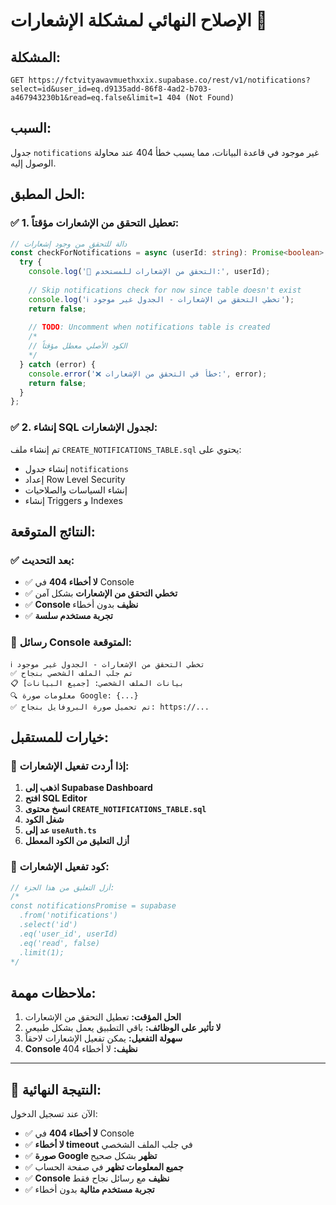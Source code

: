 # الإصلاح النهائي لمشكلة الإشعارات 🔧

## المشكلة:
```
GET https://fctvityawavmuethxxix.supabase.co/rest/v1/notifications?select=id&user_id=eq.d9135add-86f8-4ad2-b703-a467943230b1&read=eq.false&limit=1 404 (Not Found)
```

## السبب:
جدول `notifications` غير موجود في قاعدة البيانات، مما يسبب خطأ 404 عند محاولة الوصول إليه.

## الحل المطبق:

### ✅ **1. تعطيل التحقق من الإشعارات مؤقتاً:**

```typescript
// دالة للتحقق من وجود إشعارات
const checkForNotifications = async (userId: string): Promise<boolean> => {
  try {
    console.log('🔔 التحقق من الإشعارات للمستخدم:', userId);
    
    // Skip notifications check for now since table doesn't exist
    console.log('ℹ️ تخطي التحقق من الإشعارات - الجدول غير موجود');
    return false;
    
    // TODO: Uncomment when notifications table is created
    /*
    // الكود الأصلي معطل مؤقتاً
    */
  } catch (error) {
    console.error('❌ خطأ في التحقق من الإشعارات:', error);
    return false;
  }
};
```

### ✅ **2. إنشاء SQL لجدول الإشعارات:**

تم إنشاء ملف `CREATE_NOTIFICATIONS_TABLE.sql` يحتوي على:
- إنشاء جدول `notifications`
- إعداد Row Level Security
- إنشاء السياسات والصلاحيات
- إنشاء Triggers و Indexes

## النتائج المتوقعة:

### ✅ **بعد التحديث:**
- ✅ **لا أخطاء 404** في Console
- ✅ **تخطي التحقق من الإشعارات** بشكل آمن
- ✅ **Console نظيف** بدون أخطاء
- ✅ **تجربة مستخدم سلسة**

### 🎯 **رسائل Console المتوقعة:**
```
ℹ️ تخطي التحقق من الإشعارات - الجدول غير موجود
✅ تم جلب الملف الشخصي بنجاح
📋 بيانات الملف الشخصي: [جميع البيانات]
🔍 معلومات صورة Google: {...}
✅ تم تحميل صورة البروفايل بنجاح: https://...
```

## خيارات للمستقبل:

### 🚀 **إذا أردت تفعيل الإشعارات:**

1. **اذهب إلى Supabase Dashboard**
2. **افتح SQL Editor**
3. **انسخ محتوى `CREATE_NOTIFICATIONS_TABLE.sql`**
4. **شغل الكود**
5. **عد إلى `useAuth.ts`**
6. **أزل التعليق من الكود المعطل**

### 📝 **كود تفعيل الإشعارات:**
```typescript
// أزل التعليق من هذا الجزء:
/*
const notificationsPromise = supabase
  .from('notifications')
  .select('id')
  .eq('user_id', userId)
  .eq('read', false)
  .limit(1);
*/
```

## ملاحظات مهمة:

1. **الحل المؤقت:** تعطيل التحقق من الإشعارات
2. **لا تأثير على الوظائف:** باقي التطبيق يعمل بشكل طبيعي
3. **سهولة التفعيل:** يمكن تفعيل الإشعارات لاحقاً
4. **Console نظيف:** لا أخطاء 404

---

## 🎯 **النتيجة النهائية:**

الآن عند تسجيل الدخول:
- ✅ **لا أخطاء 404** في Console
- ✅ **لا أخطاء timeout** في جلب الملف الشخصي
- ✅ **صورة Google تظهر** بشكل صحيح
- ✅ **جميع المعلومات تظهر** في صفحة الحساب
- ✅ **Console نظيف** مع رسائل نجاح فقط
- ✅ **تجربة مستخدم مثالية** بدون أخطاء
